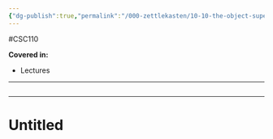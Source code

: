 ```yaml
---
{"dg-publish":true,"permalink":"/000-zettlekasten/10-10-the-object-superclass/","created":"2023-12-01T20:58:47.559-05:00","updated":"2023-12-01T20:59:37.506-05:00"}
---
```


#CSC110

**Covered in:**
- Lectures
---
```table-of-contents
```
---
# Untitled